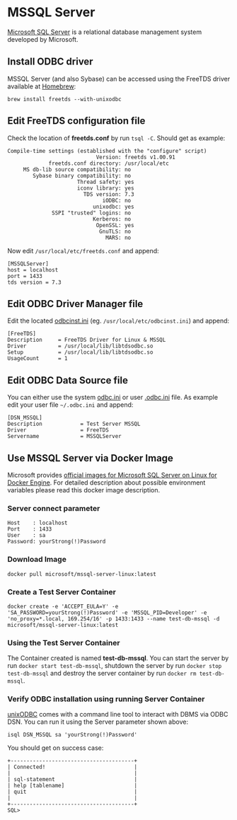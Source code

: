 # MSSQL Server
[Microsoft SQL Server](https://www.microsoft.com/en-us/sql-server/sql-server-2017) is a relational database management system developed by Microsoft.

## Install ODBC driver 
MSSQL Server (and also Sybase) can be accessed using the FreeTDS driver available at [Homebrew](https://brew.sh/):
```
brew install freetds --with-unixodbc
```

## Edit FreeTDS configuration file
Check the location of **freetds.conf** by run `tsql -C`. Should get as example:
```
Compile-time settings (established with the "configure" script)
                            Version: freetds v1.00.91
             freetds.conf directory: /usr/local/etc
     MS db-lib source compatibility: no
        Sybase binary compatibility: no
                      Thread safety: yes
                      iconv library: yes
                        TDS version: 7.3
                              iODBC: no
                           unixodbc: yes
              SSPI "trusted" logins: no
                           Kerberos: no
                            OpenSSL: yes
                             GnuTLS: no
                               MARS: no
```

Now edit `/usr/local/etc/freetds.conf` and append:
```
[MSSQLServer]
host = localhost
port = 1433
tds version = 7.3
```

## Edit ODBC Driver Manager file
Edit the located [odbcinst.ini](https://github.com/hrabe/odbc-on-macos#locate-your-odbc-driver-and-data-source-config-files) (eg. `/usr/local/etc/odbcinst.ini`) and append:
```
[FreeTDS]
Description     = FreeTDS Driver for Linux & MSSQL
Driver          = /usr/local/lib/libtdsodbc.so
Setup           = /usr/local/lib/libtdsodbc.so
UsageCount      = 1
```

## Edit ODBC Data Source file
You can either use the system [odbc.ini](https://github.com/hrabe/odbc-on-macos#locate-your-odbc-driver-and-data-source-config-files) or user [.odbc.ini](https://github.com/hrabe/odbc-on-macos#locate-your-odbc-driver-and-data-source-config-files) file. As example edit your user file `~/.odbc.ini` and append:
```
[DSN_MSSQL]
Description            = Test Server MSSQL
Driver                 = FreeTDS
Servername             = MSSQLServer
```

## Use MSSQL Server via Docker Image
Microsoft provides [official images for Microsoft SQL Server on Linux for Docker Engine](https://hub.docker.com/r/microsoft/mssql-server-linux/). For detailed description about possible environment variables please read this docker image description.

### Server connect parameter
```
Host    : localhost
Port    : 1433
User    : sa
Password: yourStrong(!)Password
```

### Download Image
```
docker pull microsoft/mssql-server-linux:latest
```

### Create a Test Server Container
```
docker create -e 'ACCEPT_EULA=Y' -e 'SA_PASSWORD=yourStrong(!)Password' -e 'MSSQL_PID=Developer' -e 'no_proxy=*.local, 169.254/16' -p 1433:1433 --name test-db-mssql -d microsoft/mssql-server-linux:latest
```

### Using the Test Server Container
The Container created is named **test-db-mssql**. You can start the server by run `docker start test-db-mssql`, shutdown the server by run `docker stop test-db-mssql` and destroy the server container by run `docker rm test-db-mssql`.

### Verify ODBC installation using running Server Container
[unixODBC](http://www.unixodbc.org/) comes with a command line tool to interact with DBMS via ODBC DSN. You can run it using the Server parameter shown above:

```
isql DSN_MSSQL sa 'yourStrong(!)Password'
```

You should get on success case:
```
+---------------------------------------+
| Connected!                            |
|                                       |
| sql-statement                         |
| help [tablename]                      |
| quit                                  |
|                                       |
+---------------------------------------+
SQL>
```
